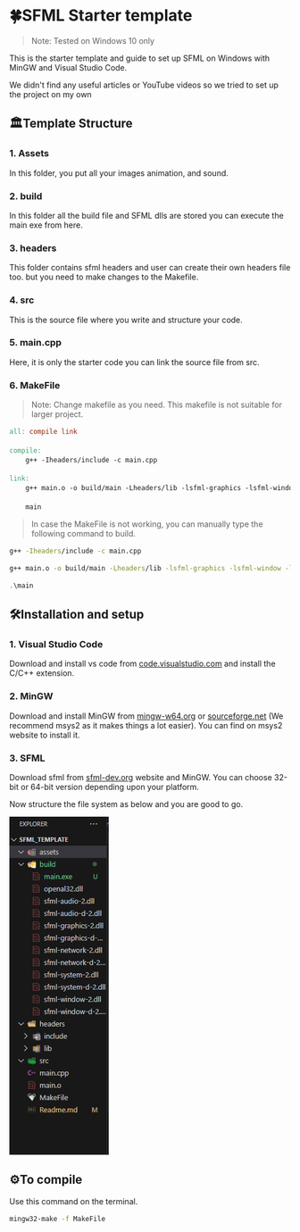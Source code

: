 # 🍀SFML Starter template

> Note: Tested on Windows 10 only

This is the starter template and guide to set up SFML on Windows with MinGW and Visual Studio Code.<br>

We didn't find any useful articles or YouTube videos so we tried to set up the project on my own

## 🏛️Template Structure

### 1. Assets

In this folder, you put all your images animation, and sound.

### 2. build

In this folder all the build file and SFML dlls are stored you can execute the main exe from here.

### 3. headers

This folder contains sfml headers and user can create their own headers file too. but you need to make changes to the Makefile.

### 4. src

This is the source file where you write and structure your code.

### 5. main.cpp

Here, it is only the starter code you can link the source file from src.

### 6. MakeFile

> Note: Change makefile as you need. This makefile is not suitable for larger project.

```makefile
all: compile link

compile:
	g++ -Iheaders/include -c main.cpp

link:
	g++ main.o -o build/main -Lheaders/lib -lsfml-graphics -lsfml-window -lsfml-system -lopengl32 -lsfml-audio

	main
```

> In case the MakeFile is not working, you can manually type the following command to build.

```bash
g++ -Iheaders/include -c main.cpp
```

```bash
g++ main.o -o build/main -Lheaders/lib -lsfml-graphics -lsfml-window -lsfml-system -lopengl32 -lsfml-audio
```

```cpp
.\main
```

## 🛠️Installation and setup

### 1. Visual Studio Code

Download and install vs code from [ code.visualstudio.com](https://code.visualstudio.com/download) and install the C/C++ extension.

### 2. MinGW

Download and install MinGW from [mingw-w64.org](https://www.mingw-w64.org/downloads/) or [sourceforge.net](https://sourceforge.net/projects/mingw/) (We recommend msys2 as it makes things a lot easier). You can find on msys2 website to install it.

### 3. SFML

Download sfml from [sfml-dev.org](https://www.sfml-dev.org/download/sfml/2.6.0/) website and MinGW. You can choose 32-bit or 64-bit version depending upon your platform.

Now structure the file system as below and you are good to go.

![](/assets/file_sys.png "file structure ")

## ⚙️To compile

Use this command on the terminal.

```bash
mingw32-make -f MakeFile
```
